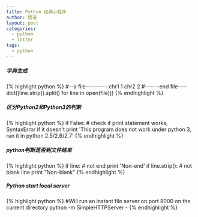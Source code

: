 ```yaml
---
title: Python 经典小程序
author: 悟道
layout: post
categories:
  - python
  - letter
tags:
  - python
---
```


##### 字典生成

{% highlight python %}
#--a file---------
chr1	1
chr2	2
#------end file----
dict([line.strip().split() for line in open(file)])
{% endhighlight %}

##### 区分Python2和Python3的判断

{% highlight python %}
if False: # check if print statement works, SyntaxError if it doesn't
	print 'This program does not work under python 3, run it in python 2.5/2.6/2.7'
{% endhighlight %}

##### python判断是否到文件结束
{% highlight python %}
if line: # not end
		print 'Non-end'
if line.strip(): # not blank line
		print "Non-blank"
{% endhighlight %}

##### Python start local server
{% highlight python %}
#Will run an instant file server on port 8000 on the current directory
python -m SimpleHTTPServer - 
{% endhighlight %}

